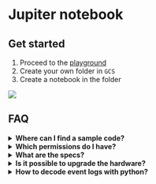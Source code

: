 # Jupiter notebook

## Get started

1. Proceed to the [playground](http://playground.footprint.network:8123/gateway/default/jupyter/lab/workspaces/auto-u?reset)
2. Create your own folder in `GCS`
3. Create a notebook in the folder

![](https://static.footprint.network/gitbook/image-python2.png)

## FAQ

<details>

<summary><strong>Where can I find a sample code?</strong></summary>

**Basic workflow**

The sample code could be found in `/GCS/101/data-explorer.ipynb`. Here you you will find how to:

* Connect to the database
* Query the data
* Display the results tables

**Save to CSV**

1. Run **/GCS/101/fp-demo-csv.ipynb**.
2. Find **/tmp/fp-demo.csv** in the address bar.
3. Download csv.

<img src="https://static.footprint.network/gitbook/image-python4.png" alt="" data-size="original">

Once the `.csv` is successfully save, it can be uploaded to Footprint:

<img src="https://static.footprint.network/gitbook/image-python3.png" alt="" data-size="original">

<img src="https://static.footprint.network/gitbook/image-python1.png" alt="" data-size="original">

</details>

<details>

<summary><strong>Which permissions do I have?</strong></summary>

Only **read-only** permissions are currently available

</details>

<details>

<summary><strong>What are the specs?</strong></summary>

Spark with 2 worker nodes (4 cores 16G)

</details>

<details>

<summary><strong>Is it possible to upgrade the hardware?</strong></summary>

If you want to upgrade the machine let’s say for more cores, memory or disk space, please contact the customer support in [Discord](https://discord.com/channels/864829036294307881/864834156055232572).

</details>

<details>

<summary><strong>How to decode event logs with python?</strong></summary>

Use [this notebook](https://colab.research.google.com/drive/16ZSmFTmb2z4rfjabj0mUa75lEsbyFdFk?usp=sharing) as an example

</details>
